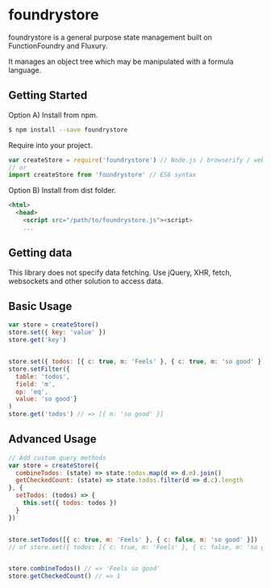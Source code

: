 # foundrystore

foundrystore is a general purpose state management built on FunctionFoundry and Fluxury.

It manages an object tree which may be manipulated with a formula language.

## Getting Started

Option A) Install from npm.

```sh
$ npm install --save foundrystore
```

Require into your project.

```js
var createStore = require('foundrystore') // Node.js / browserify / webpack
// or
import createStore from 'foundrystore' // ES6 syntax
```

Option B) Install from dist folder.

```HTML
<html>
  <head>
    <script src="/path/to/foundrystore.js"><script>
    ...
```

## Getting data

This library does not specify data fetching. Use jQuery, XHR, fetch, websockets and other solution to access data.

## Basic Usage

```js
var store = createStore()
store.set({ key: 'value' })
store.get('key')


store.set({ todos: [{ c: true, m: 'Feels' }, { c: true, m: 'so good' }]}) // c is for checked and m for message
store.setFilter({
  table: 'todos',
  field: 'm',
  op: 'eq',
  value: 'so good'}
)
store.get('todos') // => [{ m: 'so good' }]
```

## Advanced Usage

```js
// Add custom query methods
var store = createStore({
  combineTodos: (state) => state.todos.map(d => d.m).join()
  getCheckedCount: (state) => state.todos.filter(d => d.c).length
}, {
  setTodos: (todos) => {
    this.set({ todos: todos })
  }
})


store.setTodos([{ c: true, m: 'Feels' }, { c: false, m: 'so good' }])
// of store.set({ todos: [{ c: true, m: 'Feels' }, { c: false, m: 'so good' }] })


store.combineTodos() // => 'Feels so good'
store.getCheckedCount() // => 1
```
